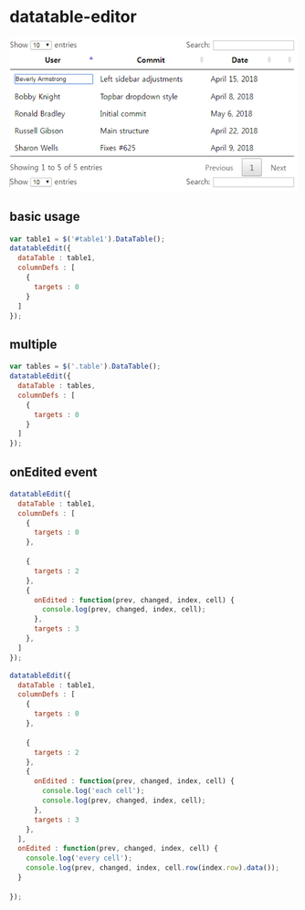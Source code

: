 # datatable-editor

![](https://github.com/sub0709/datatable-editor/blob/master/sample.png)

## basic usage

```js
var table1 = $('#table1').DataTable();
datatableEdit({
  dataTable : table1,
  columnDefs : [
    {
      targets : 0
    }
  ]
});
```

## multiple

```js
var tables = $('.table').DataTable();
datatableEdit({
  dataTable : tables,
  columnDefs : [
    {
      targets : 0
    }
  ]
});
```

## onEdited event

```js
datatableEdit({
  dataTable : table1,
  columnDefs : [
    {
      targets : 0
    },

    {
      targets : 2
    },
    {
      onEdited : function(prev, changed, index, cell) {
        console.log(prev, changed, index, cell);
      },
      targets : 3
    },
  ]
});
```

```js
datatableEdit({
  dataTable : table1,
  columnDefs : [
    {
      targets : 0
    },

    {
      targets : 2
    },
    {
      onEdited : function(prev, changed, index, cell) {
        console.log('each cell');
        console.log(prev, changed, index, cell);
      },
      targets : 3
    },
  ],
  onEdited : function(prev, changed, index, cell) {
    console.log('every cell');
    console.log(prev, changed, index, cell.row(index.row).data());
  }

});
```
